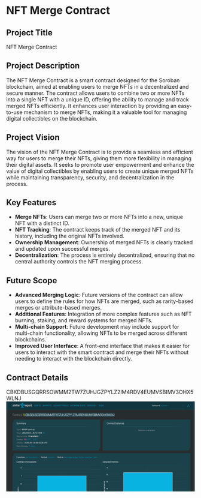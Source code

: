 # NFT Merge Contract

## Project Title
NFT Merge Contract

## Project Description
The NFT Merge Contract is a smart contract designed for the Soroban blockchain, aimed at enabling users to merge NFTs in a decentralized and secure manner. The contract allows users to combine two or more NFTs into a single NFT with a unique ID, offering the ability to manage and track merged NFTs efficiently. It enhances user interaction by providing an easy-to-use mechanism to merge NFTs, making it a valuable tool for managing digital collectibles on the blockchain.

## Project Vision
The vision of the NFT Merge Contract is to provide a seamless and efficient way for users to merge their NFTs, giving them more flexibility in managing their digital assets. It seeks to promote user empowerment and enhance the value of digital collectibles by enabling users to create unique merged NFTs while maintaining transparency, security, and decentralization in the process.

## Key Features
- **Merge NFTs**: Users can merge two or more NFTs into a new, unique NFT with a distinct ID.
- **NFT Tracking**: The contract keeps track of the merged NFT and its history, including the original NFTs involved.
- **Ownership Management**: Ownership of merged NFTs is clearly tracked and updated upon successful merges.
- **Decentralization**: The process is entirely decentralized, ensuring that no central authority controls the NFT merging process.

## Future Scope
- **Advanced Merging Logic**: Future versions of the contract can allow users to define the rules for how NFTs are merged, such as rarity-based merges or attribute-based merges.
- **Additional Features**: Integration of more complex features such as NFT burning, staking, and reward systems for merged NFTs.
- **Multi-chain Support**: Future development may include support for multi-chain functionality, allowing NFTs to be merged across different blockchains.
- **Improved User Interface**: A front-end interface that makes it easier for users to interact with the smart contract and merge their NFTs without needing to interact with the blockchain directly.

## Contract Details
CBKDBUSGQRRSOWMM2TW7ZUHJGZPYLZ2IM4RDV4EUMVSBIMV3OHX5WLNJ
![alt text](image.png)
